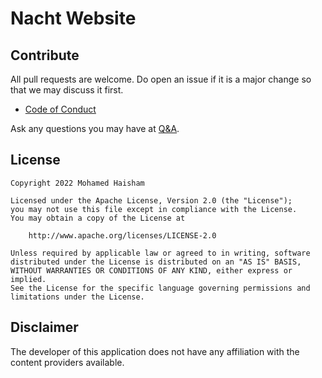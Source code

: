 # Nacht Website

## Contribute

All pull requests are welcome. Do open an issue if it is a major change so that we may discuss it first.

- [Code of Conduct](CODE_OF_CONDUCT.md)

Ask any questions you may have at [Q&A](https://github.com/nacht-org/website/discussions/categories/q-a).

## License

```text
Copyright 2022 Mohamed Haisham

Licensed under the Apache License, Version 2.0 (the "License");
you may not use this file except in compliance with the License.
You may obtain a copy of the License at

    http://www.apache.org/licenses/LICENSE-2.0

Unless required by applicable law or agreed to in writing, software
distributed under the License is distributed on an "AS IS" BASIS,
WITHOUT WARRANTIES OR CONDITIONS OF ANY KIND, either express or implied.
See the License for the specific language governing permissions and
limitations under the License.
```

## Disclaimer

The developer of this application does not have any affiliation with the content providers available.
